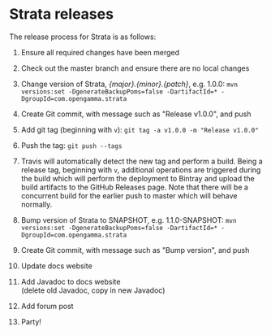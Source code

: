 Strata releases
===============

The release process for Strata is as follows:

1. Ensure all required changes have been merged

1. Check out the master branch and ensure there are no local changes

1. Change version of Strata, *{major}.{minor}.{patch}*, e.g. 1.0.0:
`mvn versions:set -DgenerateBackupPoms=false -DartifactId=* -DgroupId=com.opengamma.strata`

1. Create Git commit, with message such as "Release v1.0.0", and push

1. Add git tag (beginning with `v`): `git tag -a v1.0.0 -m "Release v1.0.0"`

1. Push the tag: `git push --tags`

1. Travis will automatically detect the new tag and perform a build.
Being a release tag, beginning with `v`, additional operations are triggered during the build which 
will perform the deployment to Bintray and upload the build artifacts to the GitHub Releases page.
Note that there will be a concurrent build for the earlier push to master which will behave normally.

1. Bump version of Strata to SNAPSHOT, e.g. 1.1.0-SNAPSHOT: 
`mvn versions:set -DgenerateBackupPoms=false -DartifactId=* -DgroupId=com.opengamma.strata`

1. Create Git commit, with message such as "Bump version", and push

1. Update docs website

1. Add Javadoc to docs website  
(delete old Javadoc, copy in new Javadoc)

1. Add forum post

1. Party!
